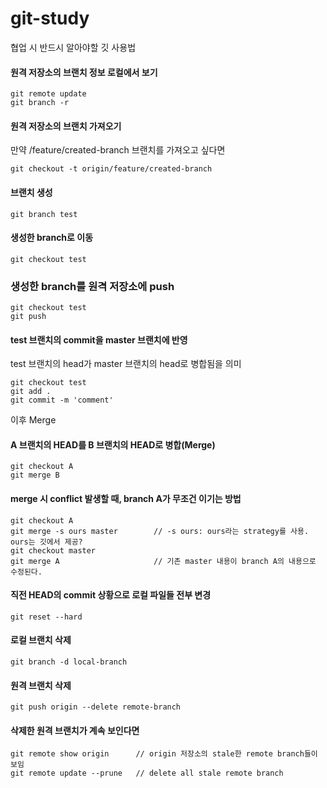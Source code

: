 # git-study
협업 시 반드시 알아야할 깃 사용법

#### 원격 저장소의 브랜치 정보 로컬에서 보기
```
git remote update
git branch -r
```

#### 원격 저장소의 브랜치 가져오기
만약 /feature/created-branch 브랜치를 가져오고 싶다면
```
git checkout -t origin/feature/created-branch
```

#### 브랜치 생성
```
git branch test
```

#### 생성한 branch로 이동
```
git checkout test
```

### 생성한 branch를 원격 저장소에 push
```
git checkout test
git push
```

#### test 브랜치의 commit을 master 브랜치에 반영
<p>test 브랜치의 head가 master 브랜치의 head로 병합됨을 의미</p>


```
git checkout test
git add .
git commit -m 'comment'
```
이후 Merge

#### A 브랜치의 HEAD를 B 브랜치의 HEAD로 병합(Merge)
```
git checkout A
git merge B
```

#### merge 시 conflict 발생할 때, branch A가 무조건 이기는 방법
```
git checkout A
git merge -s ours master        // -s ours: ours라는 strategy를 사용. ours는 깃에서 제공?
git checkout master
git merge A                     // 기존 master 내용이 branch A의 내용으로 수정된다.
```

#### 직전 HEAD의 commit 상황으로 로컬 파일들 전부 변경
```
git reset --hard
```

#### 로컬 브랜치 삭제
```
git branch -d local-branch
```

#### 원격 브랜치 삭제
```
git push origin --delete remote-branch
```

#### 삭제한 원격 브랜치가 계속 보인다면
```
git remote show origin      // origin 저장소의 stale한 remote branch들이 보임
git remote update --prune   // delete all stale remote branch
```

